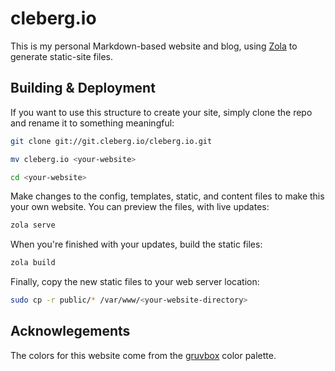 # cleberg.io

This is my personal Markdown-based website and blog, using
[Zola](https://www.getzola.org) to generate static-site files.

## Building & Deployment

If you want to use this structure to create your site, simply clone the repo and
rename it to something meaningful:

```bash
git clone git://git.cleberg.io/cleberg.io.git
```

```bash
mv cleberg.io <your-website>
```

```bash
cd <your-website>
```

Make changes to the config, templates, static, and content files to make this
your own website. You can preview the files, with live updates:

```bash
zola serve
```

When you're finished with your updates, build the static files:

```bash
zola build
```

Finally, copy the new static files to your web server location:

```bash
sudo cp -r public/* /var/www/<your-website-directory>
```

## Acknowlegements

The colors for this website come from the
[gruvbox](https://github.com/morhetz/gruvbox) color palette.
